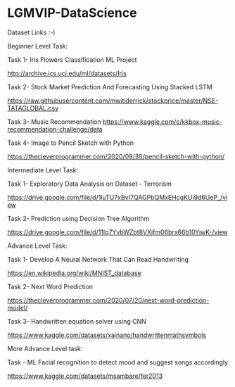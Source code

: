 # LGMVIP-DataScience

Dataset Links :-)


Beginner Level Task:

Task 1- Iris Flowers Classification ML Project

http://archive.ics.uci.edu/ml/datasets/Iris

Task 2- Stock Market Prediction And Forecasting Using Stacked LSTM

https://raw.githubusercontent.com/mwitiderrick/stockprice/master/NSE-TATAGLOBAL.csv

Task 3- Music Recommendation
https://www.kaggle.com/c/kkbox-music-recommendation-challenge/data


Task 4- Image to Pencil Sketch with Python

https://thecleverprogrammer.com/2020/09/30/pencil-sketch-with-python/


Intermediate Level Task:

Task 1- Exploratory Data Analysis on Dataset - Terrorism 

https://drive.google.com/file/d/1luTU7xBvI7QAGPbQMxEHcgKUi9d6UeP_/view

Task 2- Prediction using Decision Tree  Algorithm 

https://drive.google.com/file/d/11Iq7YvbWZbt8VXjfm06brx66b10YiwK-/view


Advance Level Task:

Task 1- Develop A Neural Network That Can Read Handwriting

https://en.wikipedia.org/wiki/MNIST_database

Task 2- Next Word Prediction

https://thecleverprogrammer.com/2020/07/20/next-word-prediction-model/

Task 3- Handwritten equation solver using CNN

https://www.kaggle.com/datasets/xainano/handwrittenmathsymbols


More Advance Level task:

Task - ML Facial recognition to detect mood and suggest songs accordingly

https://www.kaggle.com/datasets/msambare/fer2013
